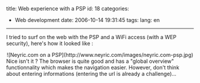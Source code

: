 title: Web experience with a PSP
id: 18
categories:
  - Web development
date: 2006-10-14 19:31:45
tags:
lang: en
---

I tried to surf on the web with the PSP and a WiFi access (with a WEP security), here's how it looked like :
<div style="text-align: center">![Neyric.com on a PSP](http://www.neyric.com/images/neyric.com-psp.jpg)</div>
Nice isn't it ? The browser is quite good and has a "global overview" functionnality which makes the navigation easier.
However, don't think about entering informations (entering the url is already a challenge)...